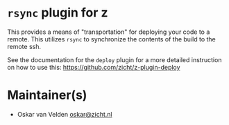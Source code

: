 # `rsync` plugin for z

This provides a means of "transportation" for deploying your code to a remote. This utilizes `rsync` to synchronize the contents of the build to the remote ssh.

See the documentation for the `deploy` plugin for a more detailed instruction on how to use this: https://github.com/zicht/z-plugin-deploy

# Maintainer(s)
* Oskar van Velden <oskar@zicht.nl>
